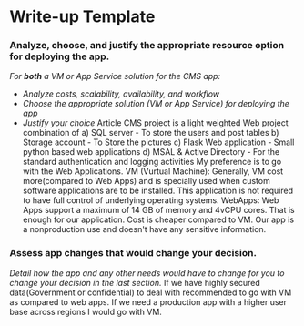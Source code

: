 # Write-up Template

### Analyze, choose, and justify the appropriate resource option for deploying the app.

*For **both** a VM or App Service solution for the CMS app:*
- *Analyze costs, scalability, availability, and workflow*
- *Choose the appropriate solution (VM or App Service) for deploying the app*
- *Justify your choice*
Article CMS project is a light weighted Web project combination of 
a) SQL server - To store the users and post tables
b) Storage account - To Store the pictures
c) Flask Web application - Small python based web applications
d) MSAL & Active Directory - For the standard authentication and logging activities
My preference is to go with the Web Applications.
VM (Vurtual Machine):
Generally, VM cost more(compared to Web Apps) and is specially used when custom software applications are to be installed.
This application is not required to have full control of underlying operating systems.
WebApps:
Web Apps support a maximum of 14 GB of memory and 4vCPU cores. That is enough for our application. 
Cost is cheaper compared to VM.
Our app is a nonproduction use and doesn't have any sensitive information.
### Assess app changes that would change your decision.

*Detail how the app and any other needs would have to change for you to change your decision in the last section.*
If we have highly secured data(Government or confidential)  to deal with recommended to go with VM as compared to web apps.
If we need a production app with a higher user base across regions I would go with VM.